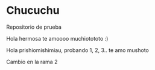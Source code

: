 # Chucuchu
Repositorio de prueba

Hola hermosa te amoooo muchiotototo :)

Hola prishiomishimiau, probando 1, 2, 3.. te amo mushoto

Cambio en la rama 2
